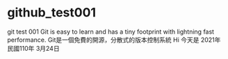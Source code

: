 # github_test001
 git test 001
 Git is easy to learn and has a tiny footprint with lightning fast performance.
 Git是一個免費的開源，分散式的版本控制系統
 Hi 今天是 2021年 民國110年 3月24日